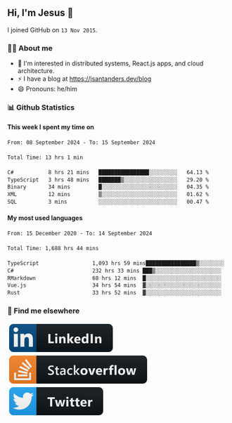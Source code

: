 ## Hi, I'm Jesus 👋

I joined GitHub on `13 Nov 2015`.

<!-- Talking about you -->

### 👨‍💻 About me

- 👦 I'm interested in distributed systems, React.js apps, and cloud architecture.
- ⚡️ I have a blog at <https://jsantanders.dev/blog>
- 😄 Pronouns: he/him

### 📊 Github Statistics

#### This week I spent my time on

<!--START_SECTION:weekly-->

```txt
From: 08 September 2024 - To: 15 September 2024

Total Time: 13 hrs 1 min

C#           8 hrs 21 mins   ████████████████░░░░░░░░░   64.13 %
TypeScript   3 hrs 48 mins   ███████▒░░░░░░░░░░░░░░░░░   29.20 %
Binary       34 mins         █░░░░░░░░░░░░░░░░░░░░░░░░   04.35 %
XML          12 mins         ▒░░░░░░░░░░░░░░░░░░░░░░░░   01.62 %
SQL          3 mins          ░░░░░░░░░░░░░░░░░░░░░░░░░   00.47 %
```

<!--END_SECTION:weekly-->

#### My most used languages

<!--START_SECTION:alltime-->

```txt
From: 15 December 2020 - To: 14 September 2024

Total Time: 1,688 hrs 44 mins

TypeScript                 1,093 hrs 59 mins████████████████▒░░░░░░░░   64.78 %
C#                         232 hrs 33 mins ███▒░░░░░░░░░░░░░░░░░░░░░   13.77 %
RMarkdown                  68 hrs 12 mins  █░░░░░░░░░░░░░░░░░░░░░░░░   04.04 %
Vue.js                     34 hrs 54 mins  ▓░░░░░░░░░░░░░░░░░░░░░░░░   02.07 %
Rust                       33 hrs 52 mins  ▓░░░░░░░░░░░░░░░░░░░░░░░░   02.01 %
```

<!--END_SECTION:alltime-->

### 📢 Find me elsewhere

<p>
  <a target="_blank" href="https://linkedin.com/in/jsantanders">
    <img src="https://github.com/jsantanders/jsantanders/blob/master/img/linkedin.svg" alt="LinkedIn" style="vertical-align:top; margin:4px">
  </a>
  
  <a target="_blank" href="https://stackoverflow.com/users/7318331/jesus-santander">
    <img src="https://github.com/jsantanders/jsantanders/blob/master/img/stackoverflow.svg" alt="StackOverflow" style="vertical-align:top; margin:4px">
  </a>
  
  <a target="_blank" href="http://twitter.com/jsantanders">
    <img src="https://github.com/jsantanders/jsantanders/blob/master/img/twitter.svg" alt="Twitter" style="vertical-align:top; margin:4px">
  </a>
</p>
